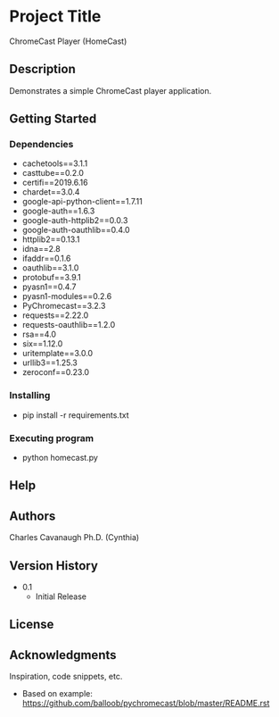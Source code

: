 # Project Title

ChromeCast Player (HomeCast)

## Description

Demonstrates a simple ChromeCast player application.

## Getting Started

### Dependencies

* cachetools==3.1.1
* casttube==0.2.0
* certifi==2019.6.16
* chardet==3.0.4
* google-api-python-client==1.7.11
* google-auth==1.6.3
* google-auth-httplib2==0.0.3
* google-auth-oauthlib==0.4.0
* httplib2==0.13.1
* idna==2.8
* ifaddr==0.1.6
* oauthlib==3.1.0
* protobuf==3.9.1
* pyasn1==0.4.7
* pyasn1-modules==0.2.6
* PyChromecast==3.2.3
* requests==2.22.0
* requests-oauthlib==1.2.0
* rsa==4.0
* six==1.12.0
* uritemplate==3.0.0
* urllib3==1.25.3
* zeroconf==0.23.0



### Installing

* pip install -r requirements.txt

### Executing program

* python homecast.py


## Help

## Authors

Charles Cavanaugh Ph.D. (Cynthia)

## Version History

* 0.1
    * Initial Release

## License

## Acknowledgments

Inspiration, code snippets, etc.
* Based on example: https://github.com/balloob/pychromecast/blob/master/README.rst